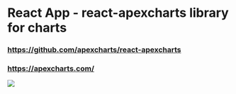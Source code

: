 # React App - react-apexcharts library for charts

### https://github.com/apexcharts/react-apexcharts
### https://apexcharts.com/

![](https://media.giphy.com/media/f9YdBoDA3F7a8TAvSm/giphy.gif)
